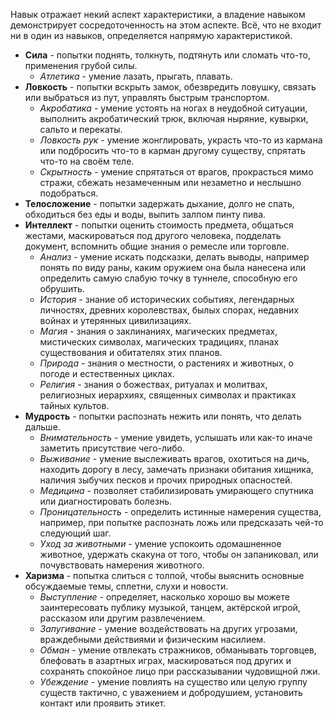 Навык отражает некий аспект характеристики, а владение навыком демонстрирует сосредоточенность на этом аспекте. Всё, что не входит ни в один из навыков, определяется напрямую характеристикой.

- **Сила** - попытки поднять, толкнуть, подтянуть или сломать что-то, применения грубой силы.
	- *Атлетика* - умение лазать, прыгать, плавать.
- **Ловкость** - попытки вскрыть замок, обезвредить ловушку, связать или выбраться из пут, управлять быстрым транспортом.
	- *Акробатика* - умение устоять на ногах в неудобной ситуации, выполнить акробатический трюк, включая ныряние, кувырки, сальто и перекаты.
	- *Ловкость рук* - умение жонглировать, украсть что-то из кармана или подбросить что-то в карман другому существу, спрятать что-то на своём теле.
	- *Скрытность* - умение спрятаться от врагов, прокрасться мимо стражи, сбежать незамеченным или незаметно и неслышно подобраться.
- **Телосложение** - попытки задержать дыхание, долго не спать, обходиться без еды и воды, выпить залпом пинту пива.
- **Интеллект** - попытки оценить стоимость предмета, общаться жестами, маскироваться под другого человека, подделать документ, вспомнить общие знания о ремесле или торговле.
	- *Анализ* - умение искать подсказки, делать выводы, например понять по виду раны, каким оружием она была нанесена или определить самую слабую точку в туннеле, способную его обрушить.
	- *История* - знание об исторических событиях, легендарных личностях, древних королевствах, былых спорах, недавних войнах и утерянных цивилизациях.
	- *Магия* - знания о заклинаниях, магических предметах, мистических символах, магических традициях, планах существования и обитателях этих планов.
	- *Природа* - знания о местности, о растениях и животных, о погоде и естественных циклах.
	- *Религия* - знания о божествах, ритуалах и молитвах, религиозных иерархиях, священных символах и практиках тайных культов.
- **Мудрость** - попытки распознать нежить или понять, что делать дальше.
	- *Внимательность* - умение увидеть, услышать или как-то иначе заметить присутствие чего-либо.
	- *Выживание* - умение выслеживать врагов, охотиться на дичь, находить дорогу в лесу, замечать признаки обитания хищника, наличия зыбучих песков и прочих природных опасностей.
	- *Медицина* - позволяет стабилизировать умирающего спутника или диагностировать болезнь.
	- *Проницательность* - определить истинные намерения существа, например, при попытке распознать ложь или предсказать чей-то следующий шаг.
	- *Уход за животными* - умение успокоить одомашненное животное, удержать скакуна от того, чтобы он запаниковал, или почувствовать намерения животного.
- **Харизма** - попытка слиться с толпой, чтобы выяснить основные обсуждаемые темы, сплетни, слухи и новости.
	- *Выступление* - определяет, насколько хорошо вы можете заинтересовать публику музыкой, танцем, актёрской игрой, рассказом или другим развлечением.
	- *Запугивание* - умение воздействовать на других угрозами, враждебными действиями и физическим насилием.
	- *Обман* - умение отвлекать стражников, обманывать торговцев, блефовать в азартных играх, маскироваться под других и сохранять спокойное лицо при рассказывании чудовищной лжи.
	- *Убеждение* - умение повлиять на существо или целую группу существ тактично, с уважением и добродушием, установить контакт или проявить этикет.

